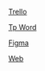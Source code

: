 [Trello](https://trello.com/b/vYjMGqsY/proyecto-turismo)

[Tp Word](https://docs.google.com/document/d/1tEQ9QGGeXV2ZV2rLuslp1qM3ulrRH8aN/edit?usp=sharing&ouid=111557959201497518459&rtpof=true&sd=true)

[Figma](https://www.figma.com/file/12Sl20ba4pxtIxw6I2vF00/Sitio-de-turismo)

[Web](https://gregoriocarranza.github.io/Proyecto-Sitio-De-Turismo/)